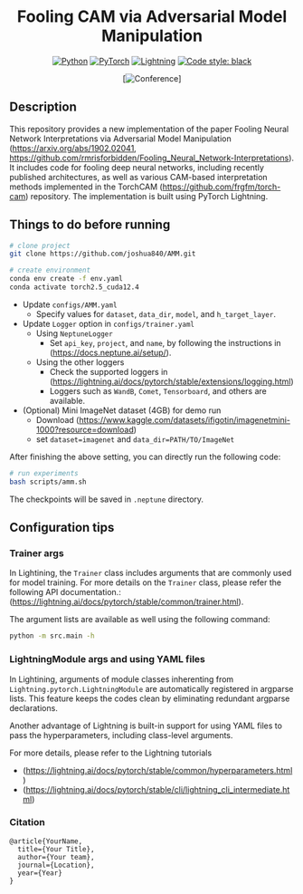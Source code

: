 <div align="center">    
 
# Fooling CAM via Adversarial Model Manipulation

<a href="https://www.python.org/"><img alt="Python" src="https://img.shields.io/badge/-Python 3.12+-blue?style=for-the-badge&logo=python&logoColor=white"></a>
<a href="https://pytorch.org/get-started/locally/"><img alt="PyTorch" src="https://img.shields.io/badge/-PyTorch 2.5+-ee4c2c?style=for-the-badge&logo=pytorch&logoColor=white"></a>
<a href="https://pytorchlightning.ai/"><img alt="Lightning" src="https://img.shields.io/badge/-Lightning 2.4+-792ee5?style=for-the-badge&logo=pytorchlightning&logoColor=white"></a>
<a href="https://black.readthedocs.io/en/stable/"><img alt="Code style: black" src="https://img.shields.io/badge/code%20style-black-black.svg?style=for-the-badge&labelColor=gray"></a>


[![Conference](https://img.shields.io/badge/NeurIPS-2019-4b44ce.svg)]
</div>


 
## Description
This repository provides a new implementation of the paper Fooling Neural Network Interpretations via Adversarial Model Manipulation (https://arxiv.org/abs/1902.02041, https://github.com/rmrisforbidden/Fooling_Neural_Network-Interpretations). It includes code for fooling deep neural networks, including recently published architectures, as well as various CAM-based interpretation methods implemented in the TorchCAM (https://github.com/frgfm/torch-cam) repository. The implementation is built using PyTorch Lightning.

## Things to do before running

```bash
# clone project   
git clone https://github.com/joshua840/AMM.git

# create environment
conda env create -f env.yaml 
conda activate torch2.5_cuda12.4
```

- Update `configs/AMM.yaml`
  - Specify values for `dataset`, `data_dir`, `model`, and `h_target_layer`.
- Update `Logger` option in `configs/trainer.yaml`
  - Using `NeptuneLogger`
    - Set `api_key`, `project`, and `name`, by following the instructions in (https://docs.neptune.ai/setup/).
  - Using the other loggers
    - Check the supported loggers in (https://lightning.ai/docs/pytorch/stable/extensions/logging.html)
    - Loggers such as `WandB`, `Comet`, `Tensorboard`, and others are available.
- (Optional) Mini ImageNet dataset (4GB) for demo run
  - Download (https://www.kaggle.com/datasets/ifigotin/imagenetmini-1000?resource=download)
  - set `dataset=imagenet` and `data_dir=PATH/TO/ImageNet`
 
After finishing the above setting, you can directly run the following code:
```bash
# run experiments
bash scripts/amm.sh
```

The checkpoints will be saved in `.neptune` directory.

## Configuration tips

### Trainer args
In Lightining, the `Trainer` class includes arguments that are commonly used for model training. For more details on the `Trainer` class, please refer the following API documentation.:(https://lightning.ai/docs/pytorch/stable/common/trainer.html).

The argument lists are available as well using the following command:
```bash
python -m src.main -h
```


### LightningModule args and using YAML files
In Lightining, arguments of module classes inherenting from `Lightning.pytorch.LightningModule` are automatically registered in argparse lists. This feature keeps the codes clean by eliminating redundant argparse declarations. 

Another advantage of Lightning is built-in support for using YAML files to pass the hyperparameters, including class-level arguments. 

For more details, please refer to the Lightning tutorials 
- (https://lightning.ai/docs/pytorch/stable/common/hyperparameters.html)
- (https://lightning.ai/docs/pytorch/stable/cli/lightning_cli_intermediate.html)




### Citation   
```
@article{YourName,
  title={Your Title},
  author={Your team},
  journal={Location},
  year={Year}
}
```   
